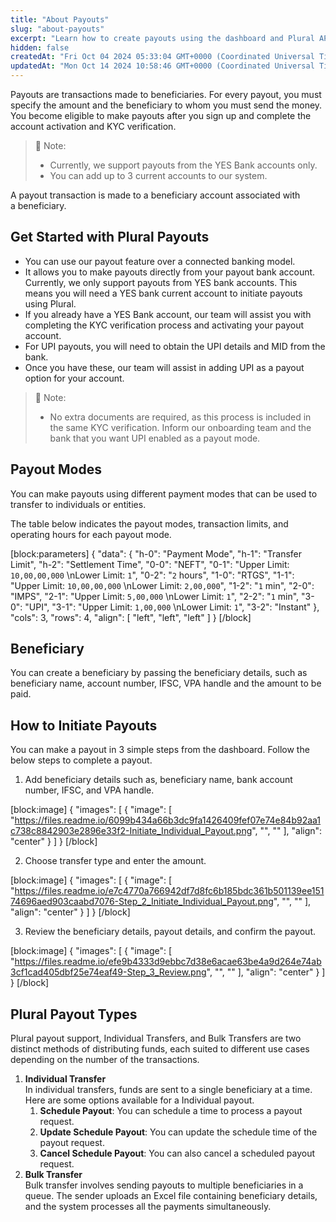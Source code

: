 ```yaml
---
title: "About Payouts"
slug: "about-payouts"
excerpt: "Learn how to create payouts using the dashboard and Plural APIs."
hidden: false
createdAt: "Fri Oct 04 2024 05:33:04 GMT+0000 (Coordinated Universal Time)"
updatedAt: "Mon Oct 14 2024 10:58:46 GMT+0000 (Coordinated Universal Time)"
---
```

Payouts are transactions made to beneficiaries. For every payout, you must specify the amount and the beneficiary to whom you must send the money. You become eligible to make payouts after you sign up and complete the account activation and KYC verification.

> 📘 Note:
> 
> - Currently, we support payouts from the YES Bank accounts only. 
> - You can add up to 3 current accounts to our system.

A payout transaction is made to a beneficiary account associated with a beneficiary.

## Get Started with Plural Payouts

- You can use our payout feature over a connected banking model.
- It allows you to make payouts directly from your payout bank account. Currently, we only support payouts from YES bank accounts. This means you will need a YES bank current account to initiate payouts using Plural.
- If you already have a YES Bank account, our team will assist you with completing the KYC verification process and activating your payout account.
- For UPI payouts, you will need to obtain the UPI details and MID from the bank. 
- Once you have these, our team will assist in adding UPI as a payout option for your account. 

> 📘 Note:
> 
> - No extra documents are required, as this process is included in the same KYC verification. Inform our onboarding team and the bank that you want UPI enabled as a payout mode.

## Payout Modes

You can make payouts using different payment modes that can be used to transfer to individuals or entities.

The table below indicates the payout modes, transaction limits, and operating hours for each payout mode.

[block:parameters]
{
  "data": {
    "h-0": "Payment Mode",
    "h-1": "Transfer Limit",
    "h-2": "Settlement Time",
    "0-0": "NEFT",
    "0-1": "Upper Limit: `10,00,00,000`  \nLower Limit: `1`",
    "0-2": "`2` hours",
    "1-0": "RTGS",
    "1-1": "Upper Limit: `10,00,00,000`  \nLower Limit: `2,00,000`",
    "1-2": "`1` min",
    "2-0": "IMPS",
    "2-1": "Upper Limit: `5,00,000`  \nLower Limit: `1`",
    "2-2": "`1` min",
    "3-0": "UPI",
    "3-1": "Upper Limit: `1,00,000`  \nLower Limit: `1`",
    "3-2": "Instant"
  },
  "cols": 3,
  "rows": 4,
  "align": [
    "left",
    "left",
    "left"
  ]
}
[/block]


## Beneficiary

You can create a beneficiary by passing the beneficiary details, such as beneficiary name, account number, IFSC, VPA handle and the amount to be paid.

## How to Initiate Payouts

You can make a payout in 3 simple steps from the dashboard. Follow the below steps to complete a payout.

1. Add beneficiary details such as, beneficiary name, bank account number, IFSC, and VPA handle.

[block:image]
{
  "images": [
    {
      "image": [
        "https://files.readme.io/6099b434a66b3dc9fa1426409fef07e74e84b92aa1c738c8842903e2896e33f2-Initiate_Individual_Payout.png",
        "",
        ""
      ],
      "align": "center"
    }
  ]
}
[/block]


2. Choose transfer type and enter the amount.

[block:image]
{
  "images": [
    {
      "image": [
        "https://files.readme.io/e7c4770a766942df7d8fc6b185bdc361b501139ee15174696aed903caabd7076-Step_2_Initiate_Individual_Payout.png",
        "",
        ""
      ],
      "align": "center"
    }
  ]
}
[/block]


3. Review the beneficiary details, payout details, and confirm the payout.

[block:image]
{
  "images": [
    {
      "image": [
        "https://files.readme.io/efe9b4333d9ebbc7d38e6acae63be4a9d264e74ab3cf1cad405dbf25e74eaf49-Step_3_Review.png",
        "",
        ""
      ],
      "align": "center"
    }
  ]
}
[/block]


## Plural Payout Types

Plural payout support, Individual Transfers, and Bulk Transfers are two distinct methods of distributing funds, each suited to different use cases depending on the number of the transactions.

1. **Individual Transfer**  
   In individual transfers, funds are sent to a single beneficiary at a time. Here are some options available for a Individual payout.
   1. **Schedule Payout**: You can schedule a time to process a payout request.
   2. **Update Schedule Payout**: You can update the schedule time of the payout request.
   3. **Cancel Schedule Payout**: You can also cancel a scheduled payout request.
2. **Bulk Transfer**  
   Bulk transfer involves sending payouts to multiple beneficiaries in a queue. The sender uploads an Excel file containing beneficiary details, and the system processes all the payments simultaneously.
